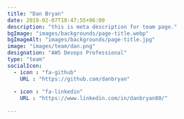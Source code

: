 ```yaml
---
title: "Dan Bryan"
date: 2019-02-07T10:47:55+06:00
description: "this is meta description for team page."
bgImage: "images/backgrounds/page-title.webp"
bgImageAlt: "images/backgrounds/page-title.jpg"
image: "images/team/dan.png"
designation: "AWS Devops Professional"
type: "team"
socialIcon:
  - icon : "fa-github"
    URL : "https://github.com/danbryan"
    
  - icon : "fa-linkedin"
    URL : "https://www.linkedin.com/in/danbryan80/"
    
---
```


